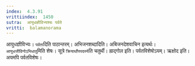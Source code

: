```yaml
---
index:  4.3.91
vrittiindex:  1450
sutra:  आयुधज्ञीविभ्यश्चः पर्वते
vritti:  balamanorama 
---
```


आयुधज्ञीविभ्यः। `पर्वता`दिति पाठान्तरम्। अभिजनशब्दादिति। अबिजनदेशवाचिन इत्यर्थः। `आयुधजीविनोऽभिधातु`मिति शेषः। सूत्रे `क्रियार्थोपपदस्ये`ति चतुर्थी। ह्मद्गोल इति। पर्वतविशेषोऽयम्। ऋक्षोद इति। अयमपि पर्वतविशेषः। 

